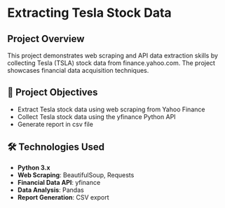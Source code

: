 # Extracting Tesla Stock Data

## Project Overview

This project demonstrates web scraping and API data extraction skills by collecting Tesla (TSLA) stock data from finance.yahoo.com. The project showcases financial data acquisition techniques.

## 🎯 Project Objectives

- Extract Tesla stock data using web scraping from Yahoo Finance
- Collect Tesla stock data using the yfinance Python API
- Generate report in csv file

## 🛠️ Technologies Used

- **Python 3.x**
- **Web Scraping**: BeautifulSoup, Requests
- **Financial Data API**: yfinance
- **Data Analysis**: Pandas
- **Report Generation**: CSV export

